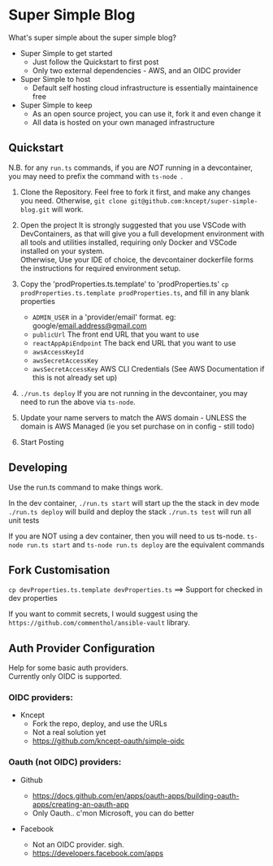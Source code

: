 # Super Simple Blog

What's super simple about the super simple blog?

* Super Simple to get started
   * Just follow the Quickstart to first post
   * Only two external dependencies - AWS, and an OIDC provider
* Super Simple to host
    * Default self hosting cloud infrastructure is essentially maintainence free
* Super Simple to keep
    * As an open source project, you can use it, fork it and even change it
    * All data is hosted on your own managed infrastructure


## Quickstart

N.B. for any `run.ts` commands, if you are *NOT* running in a devcontainer, you may need to prefix the command with `ts-node `.

1) Clone the Repository.
    Feel free to fork it first, and make any changes you need. 
    Otherwise, `git clone git@github.com:kncept/super-simple-blog.git` will work.

2) Open the project
    It is strongly suggested that you use VSCode with DevContainers, as that will give you a full
    development environment with all tools and utilities installed, requiring only Docker and VSCode installed 
    on your system.<br/>
    Otherwise, Use your IDE of choice, the devcontainer dockerfile forms the instructions for required environment setup.

3) Copy the 'prodProperties.ts.template' to 'prodProperties.ts' `cp prodProperties.ts.template prodProperties.ts`, and fill in any blank properties
    * `ADMIN_USER` in a 'provider/email' format. eg: google/email.address@gmail.com
    * `publicUrl` The front end URL that you want to use
    * `reactAppApiEndpoint` The back end URL that you want to use
    * `awsAccessKeyId`
    * `awsSecretAccessKey`
    * `awsSecretAccessKey` AWS CLI Credentials (See AWS Documentation if this is not already set up)

4) `./run.ts deploy`
    If you are not running in the devcontainer, you may need to run the above via `ts-node`.

5) Update your name servers to match the AWS domain - UNLESS the domain is AWS Managed (ie you set purchase on in config - still todo)

6) Start Posting

## Developing
Use the run.ts command to make things work.

In the dev container, 
`./run.ts start` will start up the the stack in dev mode
`./run.ts deploy` will build and deploy the stack
`./run.ts test` will run all unit tests

If you are NOT using a dev container, then you will need to us ts-node.
`ts-node run.ts start` and `ts-node run.ts deploy` are the equivalent commands


## Fork Customisation

`cp devProperties.ts.template devProperties.ts` ==> Support for checked in dev properties

If you want to commit secrets, I would suggest using the `https://github.com/commenthol/ansible-vault` library.



## Auth Provider Configuration

Help for some basic auth providers.<br/>
Currently only OIDC is supported.

### OIDC providers:

* Kncept
  * Fork the repo, deploy, and use the URLs
  * Not a real solution yet
  * https://github.com/kncept-oauth/simple-oidc

### Oauth (not OIDC) providers:

* Github
  * https://docs.github.com/en/apps/oauth-apps/building-oauth-apps/creating-an-oauth-app
  *  Only Oauth.. c'mon Microsoft, you can do better

* Facebook
  * Not an OIDC provider. sigh.
  * https://developers.facebook.com/apps

